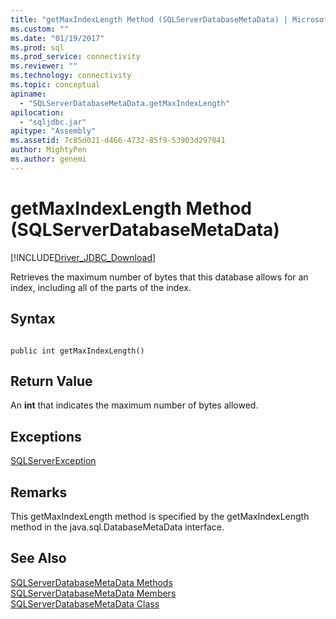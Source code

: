 ```yaml
---
title: "getMaxIndexLength Method (SQLServerDatabaseMetaData) | Microsoft Docs"
ms.custom: ""
ms.date: "01/19/2017"
ms.prod: sql
ms.prod_service: connectivity
ms.reviewer: ""
ms.technology: connectivity
ms.topic: conceptual
apiname: 
  - "SQLServerDatabaseMetaData.getMaxIndexLength"
apilocation: 
  - "sqljdbc.jar"
apitype: "Assembly"
ms.assetid: 7c85d021-d466-4732-85f9-53903d297041
author: MightyPen
ms.author: genemi
---
```

# getMaxIndexLength Method (SQLServerDatabaseMetaData)
[!INCLUDE[Driver_JDBC_Download](../../../includes/driver_jdbc_download.md)]

  Retrieves the maximum number of bytes that this database allows for an index, including all of the parts of the index.  
  
## Syntax  
  
```  
  
public int getMaxIndexLength()  
```  
  
## Return Value  
 An **int** that indicates the maximum number of bytes allowed.  
  
## Exceptions  
 [SQLServerException](../../../connect/jdbc/reference/sqlserverexception-class.md)  
  
## Remarks  
 This getMaxIndexLength method is specified by the getMaxIndexLength method in the java.sql.DatabaseMetaData interface.  
  
## See Also  
 [SQLServerDatabaseMetaData Methods](../../../connect/jdbc/reference/sqlserverdatabasemetadata-methods.md)   
 [SQLServerDatabaseMetaData Members](../../../connect/jdbc/reference/sqlserverdatabasemetadata-members.md)   
 [SQLServerDatabaseMetaData Class](../../../connect/jdbc/reference/sqlserverdatabasemetadata-class.md)  
  
  
